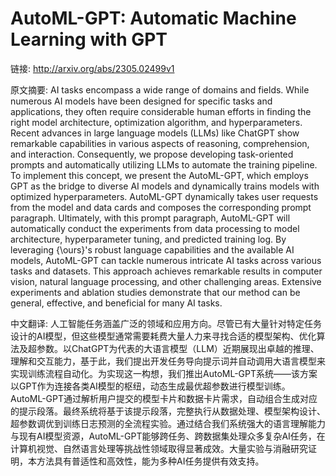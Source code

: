 # AutoML-GPT: Automatic Machine Learning with GPT

链接: http://arxiv.org/abs/2305.02499v1

原文摘要:
AI tasks encompass a wide range of domains and fields. While numerous AI
models have been designed for specific tasks and applications, they often
require considerable human efforts in finding the right model architecture,
optimization algorithm, and hyperparameters. Recent advances in large language
models (LLMs) like ChatGPT show remarkable capabilities in various aspects of
reasoning, comprehension, and interaction. Consequently, we propose developing
task-oriented prompts and automatically utilizing LLMs to automate the training
pipeline. To implement this concept, we present the AutoML-GPT, which employs
GPT as the bridge to diverse AI models and dynamically trains models with
optimized hyperparameters. AutoML-GPT dynamically takes user requests from the
model and data cards and composes the corresponding prompt paragraph.
Ultimately, with this prompt paragraph, AutoML-GPT will automatically conduct
the experiments from data processing to model architecture, hyperparameter
tuning, and predicted training log. By leveraging {\ours}'s robust language
capabilities and the available AI models, AutoML-GPT can tackle numerous
intricate AI tasks across various tasks and datasets. This approach achieves
remarkable results in computer vision, natural language processing, and other
challenging areas. Extensive experiments and ablation studies demonstrate that
our method can be general, effective, and beneficial for many AI tasks.

中文翻译:
人工智能任务涵盖广泛的领域和应用方向。尽管已有大量针对特定任务设计的AI模型，但这些模型通常需要耗费大量人力来寻找合适的模型架构、优化算法及超参数。以ChatGPT为代表的大语言模型（LLM）近期展现出卓越的推理、理解和交互能力，基于此，我们提出开发任务导向提示词并自动调用大语言模型来实现训练流程自动化。为实现这一构想，我们推出AutoML-GPT系统——该方案以GPT作为连接各类AI模型的枢纽，动态生成最优超参数进行模型训练。AutoML-GPT通过解析用户提交的模型卡片和数据卡片需求，自动组合生成对应的提示段落。最终系统将基于该提示段落，完整执行从数据处理、模型架构设计、超参数调优到训练日志预测的全流程实验。通过结合我们系统强大的语言理解能力与现有AI模型资源，AutoML-GPT能够跨任务、跨数据集处理众多复杂AI任务，在计算机视觉、自然语言处理等挑战性领域取得显著成效。大量实验与消融研究证明，本方法具有普适性和高效性，能为多种AI任务提供有效支持。

